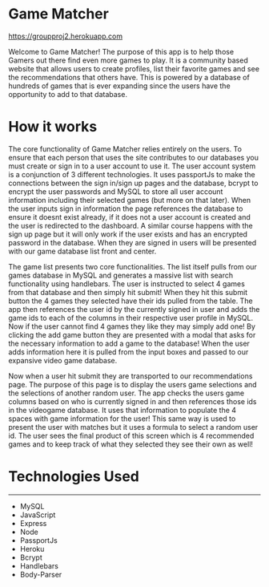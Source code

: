 # Game Matcher

https://groupproj2.herokuapp.com

Welcome to Game Matcher! The purpose of this app is to help those Gamers out there find even more games to play. It is a community based website that allows users to create profiles, list their favorite games and see the recommendations that others have. This is powered by a database of hundreds of games that is ever expanding since the users have the opportunity to add to that database.

# How it works

The core functionality of Game Matcher relies entirely on the users. To ensure that each person that uses the site contributes to our databases you must create or sign in to a user account to use it. The user account system is a conjunction of 3 different technologies. It uses passportJs to make the connections between the sign in/sign up pages and the database, bcrypt to encrypt the user passwords and MySQL to store all user account information including their selected games (but more on that later). When the user inputs sign in information the page references the database to ensure it doesnt exist already, if it does not a user account is created and the user is redirected to the dashboard. A similar course happens with the sign up page but it will only work if the user exists and has an encrypted password in the database. When they are signed in users will be presented with our game database list front and center.

The game list presents two core functionalities. The list itself pulls from our games database in MySQL and generates a massive list with search functionality using handlebars. The user is instructed to select 4 games from that database and then simply hit submit! When they hit this submit button the 4 games they selected have their ids pulled from the table. The app then references the user id by the currently signed in user and adds the game ids to each of the columns in their respective user profile in MySQL. Now if the user cannot find 4 games they like they may simply add one! By clicking the add game button they are presented with a modal that asks for the necessary information to add a game to the database! When the user adds information here it is pulled from the input boxes and passed to our expansive video game database.

Now when a user hit submit they are transported to our recommendations page. The purpose of this page is to display the users game selections and the selections of another random user. The app checks the users game columns based on who is currently signed in and then references those ids in the videogame database. It uses that information to populate the 4 spaces with game information for the user! This same way is used to present the user with matches but it uses a formula to select a random user id. The user sees the final product of this screen which is 4 recommended games and to keep track of what they selected they see their own as well!

# Technologies Used
----------------------------------------

- MySQL
- JavaScript
- Express
- Node
- PassportJs
- Heroku
- Bcrypt
- Handlebars
- Body-Parser


